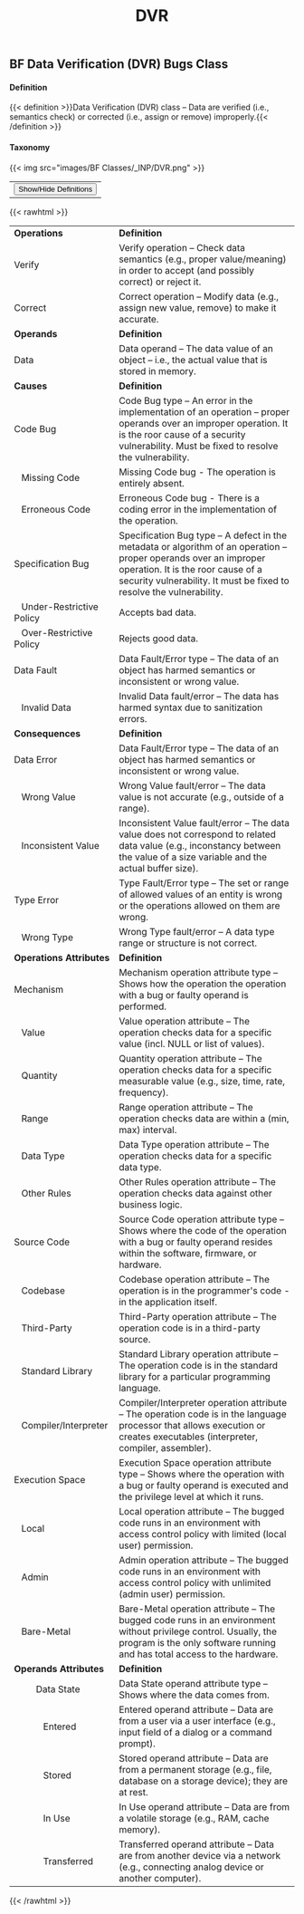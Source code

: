 ﻿---
weight: 3
title: "DVR"
---
## BF Data Verification (DVR) Bugs Class 

#### Definition
{{< definition >}}Data Verification (DVR) class – Data are verified (i.e., semantics check) or corrected (i.e., assign or remove) improperly.{{< /definition >}}

####  Taxonomy


{{< img src="images/BF Classes/_INP/DVR.png" >}}

<table>
<tr>
<td>
<button class="btn btn-primary " type="button" data-bs-toggle="collapse" data-bs-target="#collapseTable" aria-expanded="false" aria-controls="collapseTable">Show/Hide Definitions</button>
</td>
</tr>
</table>
	
{{< rawhtml >}}
<div class="collapse" id="collapseTable">
<table>
<tr>
			<td><strong>Operations</strong></td>
	<td><strong>Definition</strong></td>
	</tr>
	<tr>
			<td>Verify </td>
	<td>Verify operation – Check data semantics (e.g., proper value/meaning) in order to accept (and possibly correct) or reject it.</td>
	</tr>
	<tr>
			<td>Correct </td>
	<td>Correct operation – Modify data (e.g., assign new value, remove) to make it accurate.</td>
	</tr>
	<tr>
			<td><strong>Operands</strong></td>
	<td><strong>Definition</strong></td>
	</tr>
	<tr>
			<td>Data </td>
	<td>Data operand – The data value of an object – i.e., the actual value that is stored in memory.</td>
	</tr>
	<tr>
			<td><strong>Causes</strong></td>
	<td><strong>Definition</strong></td>
	</tr>
	<tr>
			<td>Code Bug</td>
	<td>Code Bug type – An error in the implementation of an operation – proper operands over an improper operation. It is the roor cause of a security vulnerability. Must be fixed to resolve the vulnerability.</td>
	</tr>
	<tr>
			<td>   Missing Code </td>
	<td>Missing Code bug - The operation is entirely absent.</td>
	</tr>
	<tr>
			<td>   Erroneous Code </td>
	<td>Erroneous Code bug - There is a coding error in the implementation of the operation.</td>
	</tr>
	<tr>
			<td>Specification Bug</td>
	<td>Specification Bug type – A defect in the metadata or algorithm of an operation – proper operands over an improper operation. It is the roor cause of a security vulnerability. It must be fixed to resolve the vulnerability.</td>
	</tr>
	<tr>
			<td>   Under-Restrictive Policy </td>
	<td>Accepts bad data.</td>
	</tr>
	<tr>
			<td>   Over-Restrictive Policy </td>
	<td>Rejects good data.</td>
	</tr>
	<tr>
			<td>Data Fault</td>
	<td>Data Fault/Error type – The data of an object has harmed semantics or inconsistent or wrong value.</td>
	</tr>
	<tr>
			<td>   Invalid Data </td>
	<td>Invalid Data fault/error – The data has harmed syntax due to sanitization errors.</td>
	</tr>
	<tr>
			<td><strong>Consequences</strong></td>
	<td><strong>Definition</strong></td>
	</tr>
	<tr>
			<td>Data Error</td>
	<td>Data Fault/Error type – The data of an object has harmed semantics or inconsistent or wrong value.</td>
	</tr>
	<tr>
			<td>   Wrong Value </td>
	<td>Wrong Value fault/error – The data value is not accurate (e.g., outside of a range).</td>
	</tr>
	<tr>
			<td>   Inconsistent Value </td>
	<td>Inconsistent Value fault/error – The data value does not correspond to related data value (e.g., inconstancy between the value of a size variable and the actual buffer size).</td>
	</tr>
	<tr>
			<td>Type Error</td>
	<td>Type Fault/Error type – The set or range of allowed values of an entity is wrong or the operations allowed on them are wrong.</td>
	</tr>
	<tr>
			<td>   Wrong Type </td>
	<td>Wrong Type fault/error – A data type range or structure is not correct.</td>
	</tr>
	<tr>
			<td><strong>Operations Attributes</strong></td>
	<td><strong>Definition</strong></td>
	</tr>
	<tr>
			<td>Mechanism </td>
	<td>Mechanism operation attribute type – Shows how the operation the operation with a bug or faulty operand is performed.</td>
	</tr>
	<tr>
			<td>   Value </td>
	<td>Value operation attribute – The operation checks data for a specific value (incl. NULL or list of values).</td>
	</tr>
	<tr>
			<td>   Quantity </td>
	<td>Quantity operation attribute – The operation checks data for a specific measurable value (e.g., size, time, rate, frequency).</td>
	</tr>
	<tr>
			<td>   Range </td>
	<td>Range operation attribute – The operation checks data are within a (min, max) interval.</td>
	</tr>
	<tr>
			<td>   Data Type </td>
	<td>Data Type operation attribute – The operation checks data for a specific data type.</td>
	</tr>
	<tr>
			<td>   Other Rules </td>
	<td>Other Rules operation attribute – The operation checks data against other business logic.</td>
	</tr>
	<tr>
			<td>Source Code </td>
	<td>Source Code operation attribute type – Shows where the code of the operation with a bug or faulty operand resides within the software, firmware, or hardware.</td>
	</tr>
	<tr>
			<td>   Codebase </td>
	<td>Codebase operation attribute – The operation is in the programmer's code - in the application itself.</td>
	</tr>
	<tr>
			<td>   Third-Party </td>
	<td>Third-Party operation attribute – The operation code is in a third-party source.</td>
	</tr>
	<tr>
			<td>   Standard Library </td>
	<td>Standard Library operation attribute – The operation code is in the standard library for a particular programming language.</td>
	</tr>
	<tr>
			<td>   Compiler/Interpreter </td>
	<td>Compiler/Interpreter operation attribute – The operation code is in the language processor that allows execution or creates executables (interpreter, compiler, assembler).</td>
	</tr>
	<tr>
			<td>Execution Space </td>
	<td>Execution Space operation attribute type – Shows where the operation with a bug or faulty operand is executed and the privilege level at which it runs.</td>
	</tr>
	<tr>
			<td>   Local </td>
	<td>Local operation attribute – The bugged code runs in an environment with access control policy with limited (local user) permission.</td>
	</tr>
	<tr>
			<td>   Admin </td>
	<td>Admin operation attribute – The bugged code runs in an environment with access control policy with unlimited (admin user) permission.</td>
	</tr>
	<tr>
			<td>   Bare-Metal </td>
	<td>Bare-Metal operation attribute – The bugged code runs in an environment without privilege control. Usually, the program is the only software running and has total access to the hardware.</td>
	</tr>
	<tr>
			<td><strong>Operands Attributes</strong></td>
	<td><strong>Definition</strong></td>
	</tr>
	<tr>
			<td>         Data State </td>
	<td>Data State operand attribute type – Shows where the data comes from.</td>
	</tr>
	<tr>
			<td>            Entered </td>
	<td>Entered operand attribute – Data are from a user via a user interface (e.g., input field of a dialog or a command prompt).</td>
	</tr>
	<tr>
			<td>            Stored </td>
	<td>Stored operand attribute – Data are from a permanent storage (e.g., file, database on a storage device); they are at rest.</td>
	</tr>
	<tr>
			<td>            In Use </td>
	<td>In Use operand attribute – Data are from a volatile storage (e.g., RAM, cache memory).</td>
	</tr>
	<tr>
			<td>            Transferred </td>
	<td>Transferred operand attribute – Data are from another device via a network (e.g., connecting analog device or another computer).</td>
	</tr>
	
</table>
</div>
{{< /rawhtml >}}

